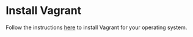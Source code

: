 # Install Vagrant

Follow the instructions [here](https://www.vagrantup.com/downloads.html) to install Vagrant for your operating system.